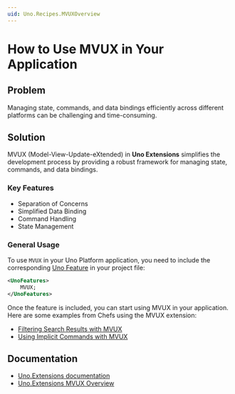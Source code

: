```yaml
---
uid: Uno.Recipes.MVUXOverview
---
```


# How to Use MVUX in Your Application

## Problem

Managing state, commands, and data bindings efficiently across different platforms can be challenging and time-consuming.

## Solution

MVUX (Model-View-Update-eXtended) in **Uno Extensions** simplifies the development process by providing a robust framework for managing state, commands, and data bindings.

### Key Features

- Separation of Concerns
- Simplified Data Binding
- Command Handling
- State Management

### General Usage

  To use `MVUX` in your Uno Platform application, you need to include the corresponding [Uno Feature](xref:Uno.Features.Uno.Sdk#uno-platform-features) in your project file:

  ```xml
  <UnoFeatures>
      MVUX;
  </UnoFeatures>
  ```

  Once the feature is included, you can start using MVUX in your application. Here are some examples from Chefs using the MVUX extension:

- [Filtering Search Results with MVUX](xref:Uno.Recipes.FilteringSearch)
- [Using Implicit Commands with MVUX](xref:Uno.Recipes.ImplicitCommands)

## Documentation

- [Uno.Extensions documentation](xref:Uno.Extensions.Overview)
- [Uno.Extensions MVUX Overview](xref:Uno.Extensions.Mvux.Overview)